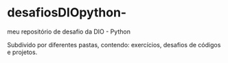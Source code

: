 # desafiosDIOpython-
meu repositório de desafio da DIO - Python

Subdivido por diferentes pastas, contendo: exercícios, desafios de códigos e projetos.
